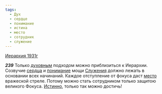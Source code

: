 ```yaml
---
tags:
  - Дух
  - сердце
  - понимание
  - истина
  - место
  - сотрудник
  - служение
---
```


[Иерархия 1931г](https://127.0.0.1:4002/agni/1931)

___239___
Только [духовным](../../../tags/#Дух) подходом можно приблизиться к Иерархии. Созвучие [сердца](../../../tags/#сердце) и [понимание](../../../tags/#понимание) мощи [Служения](../../../tags/#служение) должно лежать в основании всех начинаний. Каждое отступление от фокуса даст [место](../../../tags/#место) вражеской стреле. Потому можно стать сотрудником только защитою великого Фокуса. [Истинно](../../../tags/#истина), только так можно достичь!   

